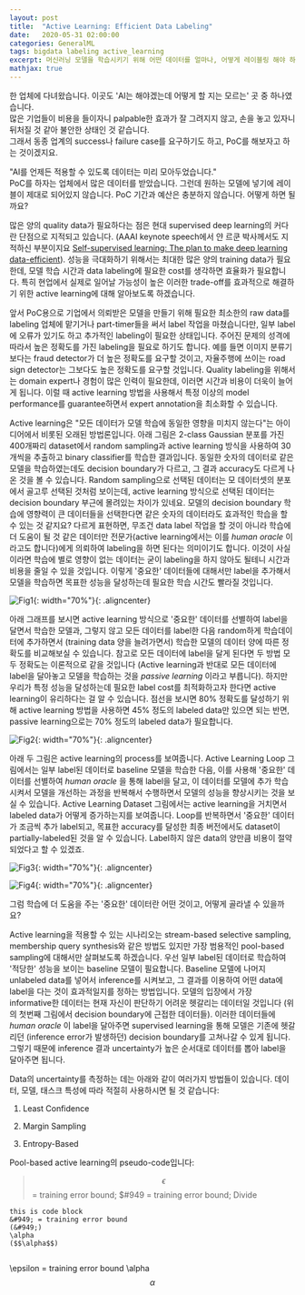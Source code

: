 ```yaml
---
layout: post
title:  "Active Learning: Efficient Data Labeling"
date:   2020-05-31 02:00:00
categories: GeneralML
tags: bigdata labeling active_learning
excerpt: 머신러닝 모델을 학습시키기 위해 어떤 데이터를 얼마나, 어떻게 레이블링 해야 하는가
mathjax: true
---
```


한 업체에 다녀왔습니다. 이곳도 'AI는 해야겠는데 어떻게 할 지는 모르는' 곳 중 하나였습니다.\
많은 기업들이 비용을 들이자니 palpable한 효과가 잘 그려지지 않고, 손을 놓고 있자니 뒤처질 것 같아 불안한 상태인 것 같습니다.\
그래서 동종 업계의 success나 failure case를 요구하기도 하고, PoC를 해보자고 하는 것이겠지요.


"AI를 언제든 적용할 수 있도록 데이터는 미리 모아두었습니다."\
PoC를 하자는 업체에서 많은 데이터를 받았습니다. 그런데 원하는 모델에 넣기에 레이블이 제대로 되어있지 않습니다. PoC 기간과 예산은 충분하지 않습니다. 어떻게 하면 될까요?


많은 양의 quality data가 필요하다는 점은 현대 supervised deep learning의 커다란 단점으로 지적되고 있습니다.
(AAAI keynote speech에서 얀 르쿤 박사께서도 지적하신 부분이지요 [Self-supervised learning: The plan to make deep learning data-efficient](https://bdtechtalks.com/2020/03/23/yann-lecun-self-supervised-learning/amp/)). 성능을 극대화하기 위해서는 최대한 많은 양의 training data가 필요한데, 모델 학습 시간과 data labeling에 필요한 cost를 생각하면 효율화가 필요합니다. 특히 현업에서 실제로 일어날 가능성이 높은 이러한 trade-off를 효과적으로 해결하기 위한 active learning에 대해 알아보도록 하겠습니다.


앞서 PoC용으로 기업에서 의뢰받은 모델을 만들기 위해 필요한 최소한의 raw data를 labeling 업체에 맡기거나 part-timer들을 써서 label 작업을 마쳤습니다만, 일부 label에 오류가 있기도 하고 추가적인 labeling이 필요한 상태입니다. 주어진 문제의 성격에 따라서 높은 정확도를 가진 labeling을 필요로 하기도 합니다. 예를 들면 이미지 분류기보다는 fraud detector가 더 높은 정확도를 요구할 것이고, 자율주행에 쓰이는 road sign detector는 그보다도 높은 정확도를 요구할 것입니다. Quality labeling을 위해서는 domain expert나 경험이 많은 인력이 필요한데, 이러면 시간과 비용이 더욱이 늘어게 됩니다. 이럴 때 active learning 방법을 사용해서 특정 이상의 model performance를 guarantee하면서 expert annotation을 최소화할 수 있습니다.


Active learning은 "모든 데이터가 모델 학습에 동일한 영향을 미치지 않는다"는 아이디어에서 비롯된 오래된 방법론입니다. 아래 그림은 2-class Gaussian 분포를 가진 400개짜리 dataset에서 random sampling과 active learning 방식을 사용하여 30개씩을 추출하고 binary classifier를 학습한 결과입니다. 동일한 숫자의 데이터로 같은 모델을 학습하였는데도 decision boundary가 다르고, 그 결과 accuracy도 다르게 나온 것을 볼 수 있습니다. Random sampling으로 선택된 데이터는 모 데이터셋의 분포에서 골고루 선택된 것처럼 보이는데, active learning 방식으로 선택된 데이터는 decision boundary 부근에 몰려있는 차이가 있네요. 모델의 decision boundary 학습에 영향력이 큰 데이터들을 선택한다면 같은 숫자의 데이터라도 효과적인 학습을 할 수 있는 것 같지요? 다르게 표현하면, 무조건 data label 작업을 할 것이 아니라 학습에 더 도움이 될 것 같은 데이터만 전문가(active learning에서는 이를 _human oracle_ 이라고도 합니다)에게 의뢰하여 labeling을 하면 된다는 의미이기도 합니다. 이것이 사실이라면 학습에 별로 영향이 없는 데이터는 굳이 labeling을 하지 않아도 될테니 시간과 비용을 줄일 수 있을 것입니다. 이렇게 '중요한' 데이터들에 대해서만 label을 추가해서 모델을 학습하면 목표한 성능을 달성하는데 필요한 학습 시간도 빨라질 것입니다. 

![Fig1](https://jiryang.github.io/img/active_vs_random.png "Random Sampling vs Active Learning"){: width="70%"}{: .aligncenter}


아래 그래프를 보시면 active learning 방식으로 '중요한' 데이터를 선별하여 label을 달면서 학습한 모델과, 그렇지 않고 모든 데이터를 label한 다음 random하게 학습데이터에 추가하면서 (training data 양을 늘려가면서) 학습한 모델의 데이터 양에 따른 정확도를 비교해보실 수 있습니다. 참고로 모든 데이터에 label을 달게 된다면 두 방법 모두 정확도는 이론적으로 같을 것입니다 (Active learning과 반대로 모든 데이터에 label을 달아놓고 모델을 학습하는 것을 _passive learning_ 이라고 부릅니다). 하지만 우리가 특정 성능을 달성하는데 필요한 label cost를 최적화하고자 한다면 active learning이 유리하다는 걸 알 수 있습니다. 점선을 보시면 80% 정확도를 달성하기 위해 active learning 방법을 사용하면 45% 정도의 labeled data만 있으면 되는 반면, passive learning으로는 70% 정도의 labeled data가 필요합니다. 

![Fig2](https://jiryang.github.io/img/model_learning_curve.png "Accuracy per Labeled Data"){: width="70%"}{: .aligncenter}


아래 두 그림은 active learning의 process를 보여줍니다. Active Learning Loop 그림에서는 일부 label된 데이터로 baseline 모델을 학습한 다음, 이를 사용해 '중요한' 데이터를 선별하여 _human oracle_ 을 통해 label을 달고, 이 데이터를 모델에 추가 학습시켜서 모델을 개선하는 과정을 반복해서 수행하면서 모델의 성능을 향상시키는 것을 보실 수 있습니다. Active Learning Dataset 그림에서는 active learning을 거치면서 labeled data가 어떻게 증가하는지를 보여줍니다. Loop를 반복하면서 '중요한' 데이터가 조금씩 추가 label되고, 목표한 accuracy를 달성한 최종 버전에서도 dataset이 partially-labeled된 것을 알 수 있습니다. Label하지 않은 data의 양만큼 비용이 절약되었다고 할 수 있겠죠. 

![Fig3](https://jiryang.github.io/img/active_learning_loop.png "Active Learning Loop"){: width="70%"}{: .aligncenter}

![Fig4](https://jiryang.github.io/img/active_learning_dataset.png "Active Learning Dataset"){: width="70%"}{: .aligncenter}


그럼 학습에 더 도움을 주는 '중요한' 데이터란 어떤 것이고, 어떻게 골라낼 수 있을까요? 

Active learning을 적용할 수 있는 시나리오는 stream-based selective sampling, membership query synthesis와 같은 방법도 있지만 가장 범용적인 pool-based sampling에 대해서만 살펴보도록 하겠습니다. 우선 일부 label된 데이터로 학습하여 '적당한' 성능을 보이는 baseline 모델이 필요합니다. Baseline 모델에 나머지 unlabeled data를 넣어서 inference를 시켜보고, 그 결과를 이용하여 어떤 data에 label을 다는 것이 효과적일지를 정하는 방법입니다. 모델의 입장에서 가장 informative한 데이터는 현재 자신이 판단하기 어려운 헷갈리는 데이터일 것입니다 (위의 첫번째 그림에서 decision boundary에 근접한 데이터들). 이러한 데이터들에 _human oracle_ 이 label을 달아주면 supervised learning을 통해 모델은 기존에 헷갈리던 (inference error가 발생하던) decision boundary를 고쳐나갈 수 있게 됩니다. 그렇기 때문에 inference 결과 uncertainty가 높은 순서대로 데이터를 뽑아 label을 달아주면 됩니다.


Data의 uncertainty를 측정하는 데는 아래와 같이 여러가지 방법들이 있습니다. 데이터, 모델, 태스크 특성에 따라 적절히 사용하시면 될 것 같습니다:

1. Least Confidence

2. Margin Sampling

3. Entropy-Based


Pool-based active learning의 pseudo-code입니다:

> $$\epsilon$$ = training error bound;
> $#949 = training error bound;
> Divide

```
this is code block
&#949; = training error bound
(&#949;)
\alpha 
($$\alpha$$)


```

\epsilon = training error bound
\alpha 
$$\alpha$$